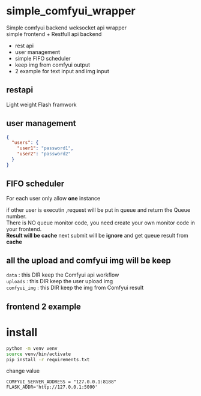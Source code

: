 # simple_comfyui_wrapper

Simple comfyui backend weksocket api wrapper  
simple frontend + Restfull api backend  


- rest api
- user management
- simple FIFO scheduler
- keep img from comfyui output
- 2 example for text input and img input



## restapi 

Light weight Flash framwork


## user management 

```json
{
  "users": {
    "user1": "password1",
    "user2": "password2"
  }
}
```

## FIFO scheduler

For each user only allow **one** instance  

if other user is executin ,request will be put in queue and return the Queue number.  
There is NO queue monitor code, you need create your own monitor code in your frontend.   
**Result will be cache** next submit will be **ignore** and get queue result from **cache**  


## all the upload and comfyui img will be keep

`data`  :  this DIR keep the Comfyui api workflow  
`uploads` : this DIR keep the user upload img  
`comfyui_img` : this DIR keep the img from Comfyui result

## frontend 2 example



# install

```bash
python -m venv venv
source venv/bin/activate
pip install -r requirements.txt
```

change value  

`COMFYUI_SERVER_ADDRESS = "127.0.0.1:8188"`
`FLASK_ADDR='http://127.0.0.1:5000'`












